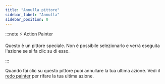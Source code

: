```yaml
---
title: "Annulla pittore"
sidebar_label: "Annulla"
sidebar_position: 0
---
```


:::note ⚡ Action Painter

Questo è un pittore speciale. Non è possibile selezionarlo e verrà eseguita l'azione se si fa clic su di esso.

:::

Quando fai clic su questo pittore puoi annullare la tua ultima azione. Vedi il [redo painter](redo) per rifare la tua ultima azione.
